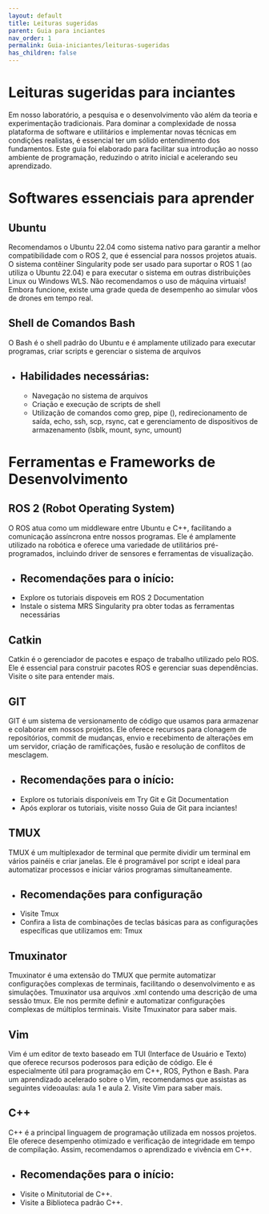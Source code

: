```yaml
---
layout: default
title: Leituras sugeridas
parent: Guia para inciantes
nav_order: 1
permalink: Guia-iniciantes/leituras-sugeridas
has_children: false
---
```


# Leituras sugeridas para inciantes
Em nosso laboratório, a pesquisa e o desenvolvimento vão além da teoria e experimentação tradicionais. Para dominar a complexidade de nossa plataforma de software e utilitários e implementar novas técnicas em condições realistas, é essencial ter um sólido entendimento dos fundamentos. Este guia foi elaborado para facilitar sua introdução ao nosso ambiente de programação, reduzindo o atrito inicial e acelerando seu aprendizado.


# Softwares essenciais para aprender

## Ubuntu 
Recomendamos o Ubuntu 22.04 como sistema nativo para garantir a melhor compatibilidade com o ROS 2, que é essencial para nossos projetos atuais. O sistema contêiner Singularity pode ser usado para suportar o ROS 1 (ao utiliza o Ubuntu 22.04) e para executar o sistema em outras distribuições Linux ou Windows WLS.
Não recomendamos o uso de máquina virtuais! Embora funcione, existe uma grade queda de desempenho ao simular vôos de drones em tempo real.


## Shell de Comandos Bash
O Bash é o shell padrão do Ubuntu e é amplamente utilizado para executar programas, criar scripts e gerenciar o sistema de arquivos

- ## Habilidades necessárias:
    - Navegação no sistema de arquivos
    - Criação e execução de scripts de shell
    - Utilização de comandos como grep, pipe (), redirecionamento de saída, echo, ssh, scp, rsync, cat e gerenciamento de dispositivos de armazenamento (lsblk, mount, sync, umount)


# Ferramentas e Frameworks de Desenvolvimento

## ROS 2 (Robot Operating System)
O ROS atua como um middleware entre Ubuntu e C++, facilitando a comunicação assíncrona entre nossos programas. Ele é amplamente utilizado na robótica e oferece uma variedade de utilitários pré-programados, incluindo driver de sensores e ferramentas de visualização.
- ## Recomendações para o início:
- Explore os tutoriais dispoveis em ROS 2 Documentation
- Instale o sistema MRS Singularity pra obter todas as ferramentas necessárias

## Catkin
Catkin é o gerenciador de pacotes e espaço de trabalho utilizado pelo ROS. Ele é essencial para construir pacotes ROS e gerenciar suas dependências. Visite o site para entender mais.

## GIT
GIT é um sistema de versionamento de código que usamos para armazenar e colaborar em nossos projetos. Ele oferece recursos para clonagem de repositórios, commit de mudanças, envio e recebimento de alterações em um servidor, criação de ramificações, fusão e resolução de conflitos de mesclagem.
- ## Recomendações para o início:
- Explore os tutoriais disponíveis em Try Git e Git Documentation
- Após explorar os tutoriais, visite nosso Guia de Git para inciantes!

## TMUX
TMUX é um multiplexador de terminal que permite dividir um terminal em vários painéis e criar janelas. Ele é programável por script e ideal para automatizar processos e iniciar vários programas simultaneamente.
- ## Recomendações para configuração
- Visite Tmux
- Confira a lista de combinações de teclas básicas para as configurações específicas que utilizamos em: Tmux

## Tmuxinator
Tmuxinator é uma extensão do TMUX que permite automatizar configurações complexas de terminais, facilitando o desenvolvimento e as simulações. Tmuxinator usa arquivos .xml contendo uma descrição de uma sessão tmux. Ele nos permite definir e automatizar configurações complexas de múltiplos terminais.
Visite Tmuxinator para saber mais.

## Vim
Vim é um editor de texto baseado em TUI (Interface de Usuário e Texto) que oferece recursos poderosos para edição de código. Ele é especialmente útil para programação em C++, ROS, Python e Bash. 
Para um aprendizado acelerado sobre o Vim, recomendamos que assistas as seguintes videoaulas: aula 1 e aula 2.
Visite Vim para saber mais.

## C++
C++ é a principal linguagem de programação utilizada em nossos projetos. Ele oferece desempenho otimizado e verificação de integridade em tempo de compilação. Assim, recomendamos o aprendizado e vivência em C++.
- ## Recomendações para o início:
- Visite o Minitutorial de C++.
- Visite a Biblioteca padrão C++.

